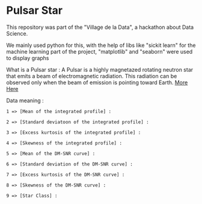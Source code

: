 # Pulsar Star

This repository was part of the "Village de la Data", a hackathon about Data Science.

We mainly used python for this, with the help of libs like "sickit learn" for the machine learning part of the project, "matplotlib" and "seaborn" were used to display graphs

What is a Pulsar star :
    A Pulsar is a highly magnetazed rotating neutron star that emits a beam of electromagnetic radiation. This radiation can be observed only when the beam of emission is pointing toward Earth. [More Here](https://en.wikipedia.org/wiki/Pulsar)

Data meaning :

    1 => [Mean of the integrated profile] :

    2 => [Standard deviatoon of the integrated profile] :

    3 => [Excess kurtosis of the integrated profile] :

    4 => [Skewness of the integrated profile] :

    5 => [Mean of the DM-SNR curve] :

    6 => [Standard deviation of the DM-SNR curve] :

    7 => [Excess kurtosis of the DM-SNR curve] :

    8 => [Skewness of the DM-SNR curve] :

    9 => [Star Class] :